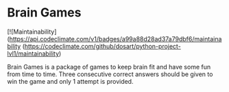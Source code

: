 # Brain Games

[![Maintainability](https://api.codeclimate.com/v1/badges/a99a88d28ad37a79dbf6/maintainability (https://codeclimate.com/github/dosart/python-project-lvl1/maintainability)

Brain Games is a package of games to keep brain fit and have some fun from time to time. Three consecutive correct answers should be given to win the game and only 1 attempt is provided.
